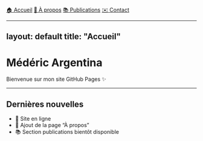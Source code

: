 <nav>
  <a href="/webpage/index.html">🏠 Accueil</a>
  <a href="/webpage/about.html">👤 À propos</a>
  <a href="/webpage/publications.html">📚 Publications</a>
  <a href="/webpage/contact.html">✉️ Contact</a>
</nav>

---
layout: default
title: "Accueil"
---

# Médéric Argentina

Bienvenue sur mon site GitHub Pages ✨  

---

## Dernières nouvelles
- 🚀 Site en ligne
- 📄 Ajout de la page “À propos”
- 📚 Section publications bientôt disponible
